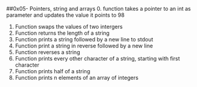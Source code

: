 ##0x05- Pointers, string and arrays
0. function takes a pointer to an int as parameter and updates the value it points to 98
1. Function swaps the values of two intergers
2. Function returns the length of a string
3. Function prints a string followed by a new line to stdout
4. Function print a string in reverse followed by a new line
5. Function reverses a string
6. Function prints every other character of a string, starting with first character
7. Function prints half of a string
8. Function prints n elements of an array of integers
